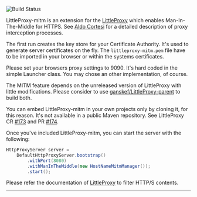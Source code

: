 ![Build Status](https://travis-ci.org/ganskef/LittleProxy-parent.png?branch=master)

LittleProxy-mitm is an extension for the [LittleProxy](https://github.com/adamfisk/LittleProxy) which enables Man-In-The-Middle for HTTPS. See [Aldo Cortesi](http://corte.si/posts/code/mitmproxy/howitworks/index.html) for a detailed description of proxy interception processes.

The first run creates the key store for your Certificate Authority. It's used to generate server certificates on the fly. The ```littleproxy-mitm.pem``` file have to be imported in your browser or within the systems certificates.

Please set your browsers proxy settings to 9090. It's hard coded in the simple Launcher class. You may chose an other implementation, of course.


The MITM feature depends on the unreleased version of LittleProxy with little modifications. Please consider to use [ganskef/LittleProxy-parent](https://github.com/ganskef/LittleProxy-parent) to build both.


You can embed LittleProxy-mitm in your own projects only by cloning it, for this reason. It's not available in a public Maven repository. See LittleProxy CR [#173](https://github.com/adamfisk/LittleProxy/issues/173) and PR [#174](https://github.com/adamfisk/LittleProxy/pull/174).


Once you've included LittleProxy-mitm, you can start the server with the following:

```java
HttpProxyServer server =
    DefaultHttpProxyServer.bootstrap()
        .withPort(8080)
        .withManInTheMiddle(new HostNameMitmManager());
        .start();
```

Please refer the documentation of [LittleProxy](https://github.com/adamfisk/LittleProxy) to filter HTTP/S contents.

---------------

